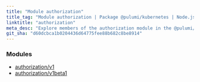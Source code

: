 ```yaml
---
title: "Module authorization"
title_tag: "Module authorization | Package @pulumi/kubernetes | Node.js SDK"
linktitle: "authorization"
meta_desc: "Explore members of the authorization module in the @pulumi/kubernetes package."
git_sha: "d60dcbca1b0204436d64775fee88b682c8be8914"
---
```


<!-- WARNING: this page was generated by a tool. Do not edit it by hand. -->
<!-- To change it, please see https://github.com/pulumi/docs/tree/master/tools/tscdocgen. -->


<h3>Modules</h3>
<ul class="api">
    <li><a href="v1/"><span class="symbol module"></span>authorization/v1</a></li>
    <li><a href="v1beta1/"><span class="symbol module"></span>authorization/v1beta1</a></li>
</ul>








